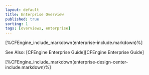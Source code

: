 ```yaml
---
layout: default
title: Enterprise Overview
published: true
sorting: 1 
tags: [overviews, enterprise]
---
```


[%CFEngine_include_markdown(enterprise-include.markdown)%]

See Also: [CFEngine Enterprise Guide][CFEngine Enterprise Guide]

[%CFEngine_include_markdown(enterprise-design-center-include.markdown)%]